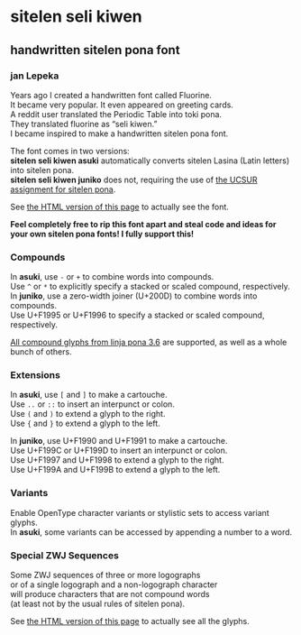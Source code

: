 # sitelen seli kiwen
## handwritten sitelen pona font
### jan Lepeka

Years ago I created a handwritten font called Fluorine.<br>
It became very popular. It even appeared on greeting cards.<br>
A reddit user translated the Periodic Table into toki pona.<br>
They translated fluorine as “seli kiwen.”<br>
I became inspired to make a handwritten sitelen pona font.

The font comes in two versions:<br>
**sitelen seli kiwen asuki** automatically converts sitelen Lasina (Latin letters) into sitelen pona.<br>
**sitelen seli kiwen juniko** does not, requiring the use of [the UCSUR assignment for sitelen pona](http://www.kreativekorp.com/ucsur/charts/sitelen.html).

See [the HTML version of this page](https://www.kreativekorp.com/software/fonts/sitelenselikiwen/) to actually see the font.

**Feel completely free to rip this font apart and steal code and ideas for your own sitelen pona fonts! I fully support this!**

### Compounds

In **asuki**, use `-` or `+` to combine words into compounds.<br>
Use `^` or `*` to explicitly specify a stacked or scaled compound, respectively.<br>
In **juniko**, use a zero-width joiner (U+200D) to combine words into compounds.<br>
Use U+F1995 or U+F1996 to specify a stacked or scaled compound, respectively.

[All compound glyphs from linja pona 3.6](http://musilili.net/wp-content/uploads/2020/05/LinjaPona3-6nimiAli.png) are supported, as well as a whole bunch of others.

### Extensions

In **asuki**, use `[` and `]` to make a cartouche.<br>
Use `..` or `::` to insert an interpunct or colon.<br>
Use `(` and `)` to extend a glyph to the right.<br>
Use `{` and `}` to extend a glyph to the left.

In **juniko**, use U+F1990 and U+F1991 to make a cartouche.<br>
Use U+F199C or U+F199D to insert an interpunct or colon.<br>
Use U+F1997 and U+F1998 to extend a glyph to the right.<br>
Use U+F199A and U+F199B to extend a glyph to the left.

### Variants

Enable OpenType character variants or stylistic sets to access variant glyphs.<br>
In **asuki**, some variants can be accessed by appending a number to a word.

### Special ZWJ Sequences

Some ZWJ sequences of three or more logographs<br>
or of a single logograph and a non-logograph character<br>
will produce characters that are not compound words<br>
(at least not by the usual rules of sitelen pona).

See [the HTML version of this page](https://www.kreativekorp.com/software/fonts/sitelenselikiwen/) to actually see all the glyphs.
